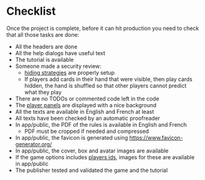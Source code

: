 # Checklist

Once the project is complete, before it can hit production you need to check that all those tasks are done:

- All the headers are done
- All the help dialogs have useful text
- The tutorial is available
- Someone made a security review:
  - [hiding strategies](step-by-step-example/hide-the-cards.md) are properly setup
  - If players add cards in their hand that were visible, then play cards hidden, the hand is shuffled so that other players cannot predict what they play
- There are no TODOs or commented code left in the code
- The [player panels](step-by-step-example/organize-the-table.md?id=player-panels) are displayed with a nice background
- All the texts are available in English and French at least
- All texts have been checked by an automatic proofreader
- In app/public, the PDF of the rules is available in English and French
  - PDF must be cropped if needed and compressed
- In app/public, the favicon is generated using https://www.favicon-generator.org/
- In app/public, the cover, box and avatar images are available
- If the game options includes [players ids](features/game-options.md?id=players-identifiers), images for these are available in app/public
- The publisher tested and validated the game and the tutorial